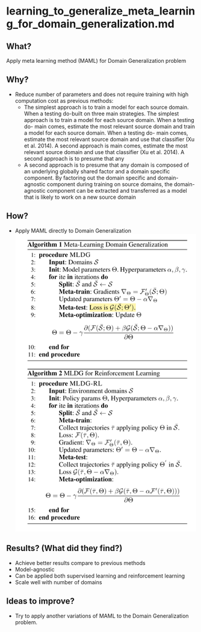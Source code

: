 # learning_to_generalize_meta_learning_for_domain_generalization.md
## What?
Apply meta learning method (MAML) for Domain Generalization problem
## Why?
- Reduce number of parameters and does not require training with high computation cost as previous methods:
    - The simplest approach is to train a model for each source domain. When a testing do-built on three main strategies. The simplest approach is to train a model for each source domain. When a testing do- main comes, estimate the most relevant source domain and train a model for each source domain. When a testing do- main comes, estimate the most relevant source domain and use that classifier (Xu et al. 2014). A second approach is main comes, estimate the most relevant source domain and use that classifier (Xu et al. 2014). A second approach is to presume that any
    - A second approach is to presume that any domain is composed of an underlying globally shared factor and a domain specific component. By factoring out the domain specific and domain-agnostic component during training on source domains, the domain- agnostic component can be extracted and transferred as a model that is likely to work on a new source domain
    
## How?
- Apply MAML directly to Domain Generalization
![alt text](../images/mldg.png)
## Results? (What did they find?)
- Achieve better results compare to previous methods
- Model-agnostic
- Can be applied both supervised learning and reinforcement learning
- Scale well with number of domains

## Ideas to improve?
- Try to apply another variations of MAML to the Domain Generalization problem.
<!-- REFERENCE -->
